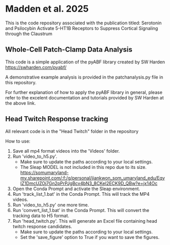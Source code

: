 # Madden et al. 2025

This is the code repository associated with the publication titled: Serotonin and Psilocybin Activate 5-HT1B Receptors to Suppress Cortical Signaling through the Claustrum

## Whole-Cell Patch-Clamp Data Analysis

This code is a simple application of the pyABF library created by SW Harden https://swharden.com/pyabf/

A demonstrative example analysis is provided in the patchanalysis.py file in this repository.

For further explanation of how to apply the pyABF library in general, please refer to the excelent documentation and tutorials provided by SW Harden at the above link.

## Head Twitch Response tracking

All relevant code is in the "Head Twitch" folder in the repository

How to use:

1. Save all mp4 format videos into the 'Videos' folder.
2. Run 'video_to_h5.py'.
    - Make sure to update the paths according to your local settings.
    - The Sleap MODEL is not included in this repo due to its size. https://somumaryland-my.sharepoint.com/:f:/g/personal/jiankwon_som_umaryland_edu/EqyIZ1DmcUZOj7Gn2pPrPJgBcv4bN3_8CKeI2ECK9D_QBw?e=jx14Oc
3. Open the Conda Prompt and activate the Sleap environment.
4. Run 'track_list_1.bat' in the Conda Prompt. This will track the MP4 videos.
5. Run 'video_to_h5.py' one more time.
6. Run 'convert_list_1.bat' in the Conda Prompt. This will convert the tracking data to H5 format.
7. Run 'head_twitch.py'. This will generate an Excel file containing head twitch response candidates.
    - Make sure to update the paths according to your local settings.
    - Set the 'save_figure' option to True if you want to save the figures.

